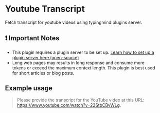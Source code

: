 # Youtube Transcript

Fetch transcript for youtube videos using typingmind plugins server.

## ❗ Important Notes

- This plugin requires a plugin server to be set up. [Learn how to set up a plugin server here (open-source)](https://docs.typingmind.com/plugins/plugins-server/how-to-deploy-plugins-server-on-render)
- Long web pages may results in long response and consume more tokens or exceed the maximum context length. This plugin is best used for short articles or blog posts.

## Example usage
> Please provide the transcript for the YouTube video at this URL: https://www.youtube.com/watch?v=22StbCBvWLg.